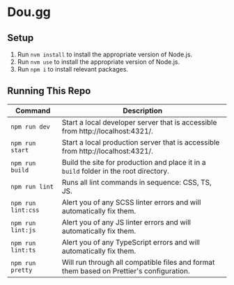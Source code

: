 # Dou.gg

## Setup

1. Run `nvm install` to install the appropriate version of Node.js.
2. Run `nvm use` to install the appropriate version of Node.js.
3. Run `npm i` to install relevant packages.

## Running This Repo

| Command            | Description                                                                              |
| ------------------ | ---------------------------------------------------------------------------------------- |
| `npm run dev`      | Start a local developer server that is accessible from http://localhost:4321/.           |
| `npm run start`    | Start a local production server that is accessible from http://localhost:4321/.          |
| `npm run build`    | Build the site for production and place it in a `build` folder in the root directory.    |
| `npm run lint`     | Runs all lint commands in sequence: CSS, TS, JS.                                         |
| `npm run lint:css` | Alert you of any SCSS linter errors and will automatically fix them.                     |
| `npm run lint:js`  | Alert you of any JS linter errors and will automatically fix them.                       |
| `npm run lint:ts`  | Alert you of any TypeScript errors and will automatically fix them.                      |
| `npm run pretty`   | Will run through all compatible files and format them based on Prettier's configuration. |
